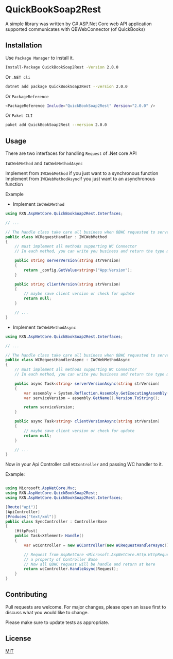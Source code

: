 # QuickBookSoap2Rest

A simple library was written by C# ASP.Net Core web API application supported communicates with QBWebConnector (of QuickBooks)

## Installation

Use `Package Manager` to install it.

```bash
Install-Package QuickBookSoap2Rest -Version 2.0.0
```

Or `.NET cli`

```bash
dotnet add package QuickBookSoap2Rest --version 2.0.0
```

Or `PackageReference `

```bash
<PackageReference Include="QuickBookSoap2Rest" Version="2.0.0" />
```

Or `Paket CLI`

```bash
paket add QuickBookSoap2Rest --version 2.0.0
```

## Usage

There are two interfaces for handling `Request` of .Net core API

`IWCWebMethod` and `IWCWebMethodAsync`

Implement from `IWCWebMethod` if you just want to a synchronous function
Implement from `IWCWebMethodAsync`if you just want to an asynchronous function

Example

- Implement `IWCWebMethod`

```csharp
using RXN.AspNetCore.QuickBookSoap2Rest.Interfaces;

// ...

// The handle class take care all business when QBWC requested to server
public class WCRequestHandler : IWCWebMethod
{
    // must implement all methods supporting WC Connector
    // In each method, you can write you business and return the type method need

    public string serverVersion(string strVersion)
    {
        return _config.GetValue<string>("App:Version");
    }

    public string clientVersion(string strVersion)
    {
        // maybe save client version or check for update
        return null;
    }

    // ...
}
```

- Implement `IWCWebMethodAsync`

```csharp
using RXN.AspNetCore.QuickBookSoap2Rest.Interfaces;

// ...

// The handle class take care all business when QBWC requested to server
public class WCRequestHandlerAsync : IWCWebMethodAsync
{
    // must implement all methods supporting WC Connector
    // In each method, you can write you business and return the type method need

    public async Task<string> serverVersionAsync(string strVersion)
    {
        var assembly = System.Reflection.Assembly.GetExecutingAssembly();
        var serviceVersion = assembly.GetName().Version.ToString();

        return serviceVersion;
    }

    public async Task<string> clientVersionAsync(string strVersion)
    {
        // maybe save client version or check for update
        return null;
    }

    // ...
}
```

Now in your Api Controller call `WCController` and passing WC handler to it.

Example:

```csharp

using Microsoft.AspNetCore.Mvc;
using RXN.AspNetCore.QuickBookSoap2Rest;
using RXN.AspNetCore.QuickBookSoap2Rest.Interfaces;

[Route("api")]
[ApiController]
[Produces("text/xml")]
public class SyncController : ControllerBase
{
    [HttpPost]
    public Task<XElement> Handle()
    {
        var wcController = new WCController(new WCRequestHandlerAsync());

        // Request from AspNetCore <Microsoft.AspNetCore.Http.HttpRequest> Request
        // a property of Controller Base
        // Now all QBWC request will be handle and return at here
        return wcController.HandleAsync(Request);
    }
}


```


## Contributing
Pull requests are welcome. For major changes, please open an issue first to discuss what you would like to change.

Please make sure to update tests as appropriate.

## License
[MIT](https://choosealicense.com/licenses/mit/)
